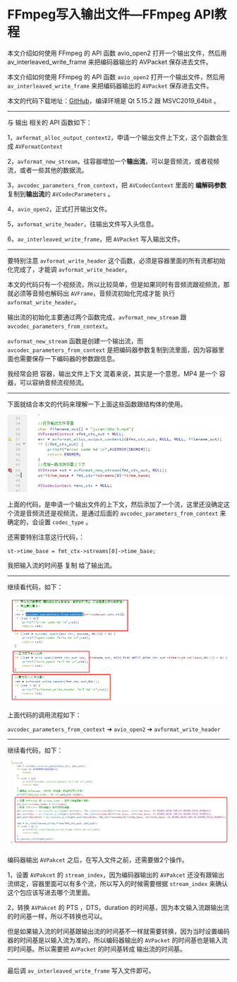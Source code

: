 # FFmpeg写入输出文件—FFmpeg API教程

<div id="meta-description---">本文介绍如何使用 FFmpeg 的 API 函数 avio_open2 打开一个输出文件，然后用 av_interleaved_write_frame 来把编码器输出的 AVPacket 保存进去文件。</div>

本文介绍如何使用 FFmpeg 的 API 函数 `avio_open2` 打开一个输出文件，然后用 `av_interleaved_write_frame` 来把编码器输出的 `AVPacket` 保存进去文件。

本文的代码下载地址：[GitHub](https://github.com/lokenetwork/FFmpeg-Principle/tree/main/output )，编译环境是 Qt 5.15.2 跟 MSVC2019_64bit 。

------

与 输出 相关的 API 函数如下：

1，`avformat_alloc_output_context2`，申请一个输出文件上下文，这个函数会生成 `AVFormatContext`

2，`avformat_new_stream`，往容器增加一个**输出流**，可以是音频流，或者视频流，或者一些其他的数据流。

3，`avcodec_parameters_from_context`，把 `AVCodecContext` 里面的 **编解码参数** 复制到**输出流**的 `AVCodecParameters`  。

4，`avio_open2`，正式打开输出文件。

5，`avformat_write_header`，往输出文件写入头信息。

6，`av_interleaved_write_frame`，把 `AVPacket` 写入输出文件。

------

要特别注意 `avformat_write_header` 这个函数，必须是容器里面的所有流都初始化完成了，才能调 `avformat_write_header`。

本文的代码只有一个视频流，所以比较简单，但是如果同时有音频流跟视频流，那就必须等音频也解码出 `AVFrame`，音频流初始化完成才能 执行 `avformat_write_header`。

输出流的初始化主要通过两个函数完成，`avformat_new_stream` 跟 `avcodec_parameters_from_context`。

`avformat_new_stream` 函数是创建一个输出流，而 `avcodec_parameters_from_context` 是把编码器参数复制到流里面，因为容器里面也需要保存一下编码器的参数跟信息。

我经常会把 容器，输出文件上下文 混着来说，其实是一个意思，MP4 是一个 容器，可以容纳音频流视频流。

------

下面就结合本文的代码来理解一下上面这些函数跟结构体的使用。

![output-1-1](output\output-1-1.png)

上面的代码，是申请一个输出文件的上下文，然后添加了一个流，这里还没确定这个流是音频流还是视频流，是通过后面的 `avcodec_parameters_from_context` 来确定的，会设置 `codec_type` 。

还需要特别注意这行代码，：

```
st->time_base = fmt_ctx->streams[0]->time_base;
```

我把输入流的时间基 复制 给了输出流。

------

继续看代码，如下：

![output-1-2](output\output-1-2.png)

上面代码的调用流程如下：

`avcodec_parameters_from_context` ➔ `avio_open2`  ➔ `avformat_write_header`

------

继续看代码，如下：

![output-1-3](output\output-1-3.png)

编码器输出 `AVPakcet` 之后，在写入文件之前，还需要做2个操作。

1，设置 `AVPakcet` 的 `stream_index`，因为编码器输出的 `AVPakcet`  还没有跟输出流绑定，容器里面可以有多个流，所以写入的时候需要根据 `stream_index` 来确认这个包应该写进去哪个流里面。

2，转换 `AVPakcet` 的 PTS ，DTS，duration 的时间基，因为本文输入流跟输出流的时间基一样，所以不转换也可以。

但是如果输入流的时间基跟输出流的时间基不一样就需要转换，因为当时设置编码器的时间基是以输入流为准的，所以编码器输出的 `AVPacket` 的时间基也是输入流的时间基。所以需要把  `AVPacket` 的时间基转成 输出流的时间基。

------

最后调 `av_interleaved_write_frame` 写入文件即可。
